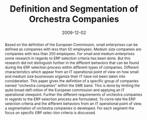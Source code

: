 ---
abstract: Based on the definition of the European Commission, small enterprises can
  be defined as companies with less than 50 employees. Medium size companies are companies
  with less than 250 employees. For small and medium enterprises some research in
  regards to ERP selection criteria has been done. But this research did not distinguish
  further in the different behaviors that can be found during the ERP selection process
  within different types of companies. Different characteristics which appear from
  an IT operational point of view on how small and medium size businesses organize
  their IT have not been taken into consideration. This paper gives the definition
  of a specific group of companies named "orchestra companies" within the SME band.
  This is done by limiting the quite broad defi-nition of the European commission
  and applying an IT operational viewpoint. Further the different requirements of
  orchestra companies in regards to the ERP selection process are formulated. To corre-late
  the ERP selection criteria and the different behaviors from an IT operational point
  of view, a segmentation of orchestra companies is developed. For each segment the
  focus on specific ERP selec-tion criteria is discussed.
authors:
- Michael Gall
- Christian Sterba
- Thomas Grechenig
date: '2009-12-02'
featured: false
links:
- name: Publik
  url: https://publik.tuwien.ac.at/showentry.php?ID=183656&lang=1
publication_types:
- '0'
publishDate: '2009-12-02'
title: Definition and Segmentation of Orchestra Companies
url_pdf: ''
---